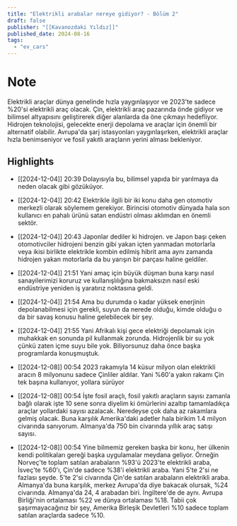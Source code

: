 ```yaml
---
title: "Elektrikli arabalar nereye gidiyor? - Bölüm 2"
draft: false
publisher: "[[Kavanozdaki Yıldız]]"
published_date: 2024-08-16
tags:
  - "ev_cars"
---
```

# Note
 Elektrikli araçlar dünya genelinde hızla yaygınlaşıyor ve 2023'te sadece %20'si elektrikli araç olacak.
Çin, elektrikli araç pazarında önde gidiyor ve bilimsel altyapısını geliştirerek diğer alanlarda da öne çıkmayı hedefliyor.
Hidrojen teknolojisi, gelecekte enerji depolama ve araçlar için önemli bir alternatif olabilir.
Avrupa'da şarj istasyonları yaygınlaşırken, elektrikli araçlar hızla benimseniyor ve fosil yakıtlı araçların yerini alması bekleniyor.


## Highlights
* [[2024-12-04]] 20:39  Dolayısıyla bu, bilimsel yapıda bir yarılmaya da neden olacak gibi gözüküyor.

* [[2024-12-04]] 20:42  Elektrikle ilgili bir iki konu daha gen otomotiv merkezli olarak söylemem gerekiyor. Birincisi otomotiv dünyada hala son kullanıcı en pahalı ürünü satan endüstri olması aklımdan en önemli sektör.

* [[2024-12-04]] 20:43  Japonlar dediler ki hidrojen. ve Japon başı çeken otomotivciler hidrojeni benzin gibi yakan içten yanmadan motorlarla veya ikisi birlikte elektrikle kombin edilmiş hibrit ama aynı zamanda hidrojen yakan motorlarla da bu yarışın bir parçası haline geldiler.

* [[2024-12-04]] 21:51  Yani amaç için büyük düşman buna karşı nasıl sanayilerimizi koruruz ve kullanışlılığına bakmaksızın nasıl eski endüstriye yeniden iş yaratırız noktasına geldi.

* [[2024-12-04]] 21:54  Ama bu durumda o kadar yüksek enerjinin depolanabilmesi için gerekli, suyun da nerede olduğu, kimde olduğu o da bir savaş konusu haline gelebilecek bir şey.

* [[2024-12-04]] 21:55  Yani Afrikalı kişi gece elektriği depolamak için muhakkak en sonunda pil kullanmak zorunda. Hidrojenlik bir su yok çünkü zaten içme suyu bile yok. Biliyorsunuz daha önce başka programlarda konuşmuştuk.

* [[2024-12-08]] 00:54  2023 rakamıyla 14 küsur milyon olan elektrikli aracın 8 milyonunu sadece Çinliler aldılar. Yani %60'a yakın rakamı Çin tek başına kullanıyor, yollara sürüyor

* [[2024-12-08]] 00:54  İşte fosil araçlı, fosil yakıtlı araçların sayısı zamanla bağlı olarak işte 10 sene sonra diyelim ki ömürlerini azaltıp tamamladıkça araçlar yollardaki sayısı azalacak. Neredeyse çok daha az rakamlara gelmiş olacak. Buna karşılık Amerika'daki adetler hala birikim 1.4 milyon civarında sanıyorum. Almanya'da 750 bin civarında yıllık araç satışı sayısı.

* [[2024-12-08]] 00:54  Yine bilmemiz gereken başka bir konu, her ülkenin kendi politikaları gereği başka uygulamalar meydana geliyor. Örneğin Norveç'te toplam satılan arabaların %93'ü 2023'te elektrikli araba, İsveç'te %60'ı, Çin'de sadece %38'i elektrikli araba. Yani 5'te 2'si ne fazlası şeyde. 5'te 2'si civarında Çin'de satılan arabaların elektrikli araba. Almanya'da buna karşılık, merkez Avrupa'da diye bakacak olursak, %24 civarında. Almanya'da 24, 4 arabadan biri. İngiltere'de de aynı. Avrupa Birliği'nin ortalaması %22 ve dünya ortalaması %18. Tabii çok şaşırmayacağınız bir şey, Amerika Birleşik Devletleri %10 sadece toplam satılan araçlarda sadece %10.

